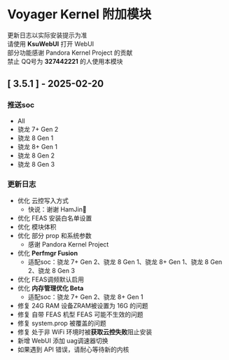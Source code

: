 # Voyager Kernel 附加模块
更新日志以实际安装提示为准  
请使用 **KsuWebUI** 打开 WebUI  
部分功能感谢 Pandora Kernel Project 的贡献  
禁止 QQ号为 **327442221** 的人使用本模块

## [ 3.5.1 ] - 2025-02-20

### 推送soc

- All
- 骁龙 7+ Gen 2
- 骁龙 8 Gen 1
- 骁龙 8+ Gen 1
- 骁龙 8 Gen 2
- 骁龙 8 Gen 3

### 更新日志

- 优化 云控写入方式
  - 快说：谢谢 HamJin🐔
- 优化 FEAS 安装白名单设置
- 优化 模块体积
- 优化 部分 prop 和系统参数
  - 感谢 Pandora Kernel Project
- 优化 **Perfmgr Fusion**
    - 适配soc：骁龙 7+ Gen 2、骁龙 8 Gen 1、骁龙 8+ Gen 1、骁龙 8 Gen 2、骁龙 8 Gen 3
- 优化 FEAS调频默认启用
- 优化 **内存管理优化 Beta**
    - 适配soc：骁龙 7+ Gen 2、骁龙 8+ Gen 1
- 修复 24G RAM 设备ZRAM被设置为 16G 的问题
- 修复 自带 FEAS 机型 FEAS 可能不生效的问题
- 修复 system.prop 被覆盖的问题
- 修复 处于非 WiFi 环境时被**获取云控失败**阻止安装
- 新增 WebUI 添加 uag调速器切换
- 如果遇到 API 错误，请耐心等待新的内核
